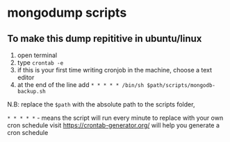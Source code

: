 # mongodump scripts

## To make this dump repititive in ubuntu/linux

1. open terminal
2. type `crontab -e`
3. if this is your first time writing cronjob in the machine, choose a text editor
4. at the end of the line add `* * * * * /bin/sh $path/scripts/mongodb-backup.sh`

N.B: replace the `$path` with the absolute path to the scripts folder,

`* * * * *` - means the script will run every minute to replace with your own cron schedule visit https://crontab-generator.org/ will help you generate a cron schedule
